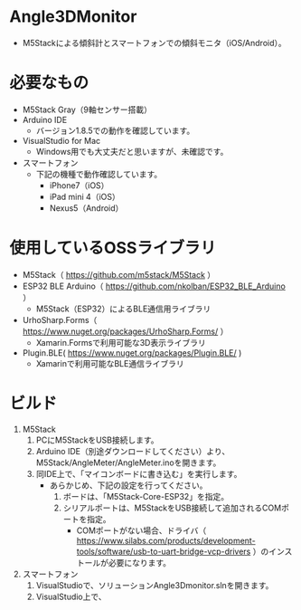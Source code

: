 # Angle3DMonitor

- M5Stackによる傾斜計とスマートフォンでの傾斜モニタ（iOS/Android）。

# 必要なもの
- M5Stack Gray（9軸センサー搭載）
- Arduino IDE
  - バージョン1.8.5での動作を確認しています。
- VisualStudio for Mac
  - Windows用でも大丈夫だと思いますが、未確認です。
- スマートフォン
  - 下記の機種で動作確認しています。
    - iPhone7（iOS）
    - iPad mini 4（iOS）
    - Nexus5（Android）

# 使用しているOSSライブラリ
  - M5Stack（ https://github.com/m5stack/M5Stack ）
  - ESP32 BLE Arduino（ https://github.com/nkolban/ESP32_BLE_Arduino ）
    - M5Stack（ESP32）によるBLE通信用ライブラリ
  - UrhoSharp.Forms（ https://www.nuget.org/packages/UrhoSharp.Forms/ ）
    - Xamarin.Formsで利用可能な3D表示ライブラリ
  - Plugin.BLE( https://www.nuget.org/packages/Plugin.BLE/ )
    - Xamarinで利用可能なBLE通信ライブラリ

# ビルド
1. M5Stack
    1. PCにM5StackをUSB接続します。
    1. Arduino IDE（別途ダウンロードしてください）より、M5Stack/AngleMeter/AngleMeter.inoを開きます。
    1. 同IDE上で、「マイコンボードに書き込む」を実行します。
        - あらかじめ、下記の設定を行ってください。
          1. ボードは、「M5Stack-Core-ESP32」を指定。
          1. シリアルポートは、M5StackをUSB接続して追加されるCOMポートを指定。
              - COMポートがない場合、ドライバ（ https://www.silabs.com/products/development-tools/software/usb-to-uart-bridge-vcp-drivers ）のインストールが必要になります。
1. スマートフォン
    1. VisualStudioで、ソリューションAngle3Dmonitor.slnを開きます。
    1. VisualStudio上で、
